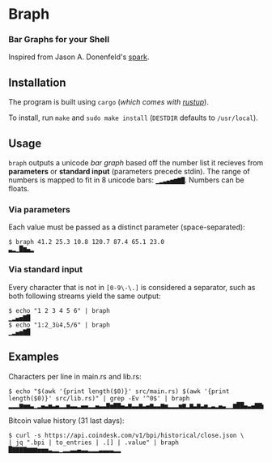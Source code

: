 # Braph
### Bar Graphs for your Shell

Inspired from Jason A. Donenfeld's [spark](https://git.zx2c4.com/spark/).

## Installation

The program is built using `cargo` (*which comes with [rustup](https://www.rust-lang.org/tools/install)*).

To install, run `make` and `sudo make install` (`DESTDIR` defaults to `/usr/local`).

## Usage

`braph` outputs a unicode *bar graph* based off the number list it recieves from **parameters** or **standard input** (parameters precede stdin).
The range of numbers is mapped to fit in 8 unicode bars: `▁▂▃▄▅▆▇█`.
Numbers can be floats.

### Via parameters

Each value must be passed as a distinct parameter (space-separated):
```
$ braph 41.2 25.3 10.8 120.7 87.4 65.1 23.0
▃▂▁█▆▄▂
```

### Via standard input

Every character that is not in `[0-9\-\.]` is considered a separator, such as both following streams yield the same output:
```
$ echo "1 2 3 4 5 6" | braph
▁▂▄▅▇█
$ echo "1:2_3ù4,5/6" | braph
▁▂▄▅▇█
```

## Examples

Characters per line in main.rs and lib.rs:
```
$ echo "$(awk '{print length($0)}' src/main.rs) $(awk '{print length($0)}' src/lib.rs)" | grep -Ev '^0$' | braph
▂▂▂▆▅▅▃▁▂▄▃▅▃▄▂▂▅▃▃▂▄▄▂▂▄▃▃▇▅▇▇▄▃▆▃▃▆▃▄▆▃▃▆▅▂▂▂▅▆▂▆▃▆▃▅▂▃▂▄▃▁▁▆██▄▃▄▇▇▅▇▂▂▁▅█▇▁
```

Bitcoin value history (31 last days):
```
$ curl -s https://api.coindesk.com/v1/bpi/historical/close.json \
| jq ".bpi | to_entries | .[] | .value" | braph
█▇▇▇▇▆▆▆▅▅▅▃▂▂▁▂▂▃▃▄▃▃▂▂▂▃▃▃▃▂▂
```
